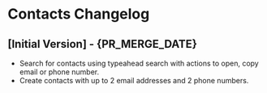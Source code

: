 # Contacts Changelog

## [Initial Version] - {PR_MERGE_DATE}

- Search for contacts using typeahead search with actions to open, copy email or phone number.
- Create contacts with up to 2 email addresses and 2 phone numbers.

